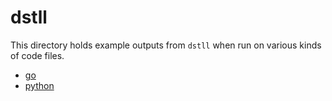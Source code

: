 # dstll

This directory holds example outputs from `dstll` when run on various kinds
of code files.

- [go](./go)
- [python](./python)
